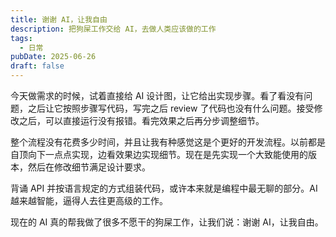 ```yaml
---
title: 谢谢 AI，让我自由
description: 把狗屎工作交给 AI，去做人类应该做的工作
tags:
  - 日常
pubDate: 2025-06-26
draft: false
---
```

今天做需求的时候，试着直接给 AI 设计图，让它给出实现步骤。看了看没有问题，之后让它按照步骤写代码，写完之后 review 了代码也没有什么问题。接受修改之后，可以直接运行没有报错。看完效果之后再分步调整细节。

整个流程没有花费多少时间，并且让我有种感觉这是个更好的开发流程。以前都是自顶向下一点点实现，边看效果边实现细节。现在是先实现一个大致能使用的版本，然后在修改细节满足设计要求。

背诵 API 并按语言规定的方式组装代码，或许本来就是编程中最无聊的部分。AI 越来越智能，逼得人去往更高级的工作。

现在的 AI 真的帮我做了很多不愿干的狗屎工作，让我们说：谢谢 AI，让我自由。